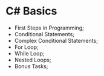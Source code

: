 # C# Basics

- First Steps in Programming;
- Conditional Statements;
- Complex Conditional Statements;
- For Loop;
- While Loop;
- Nested Loops;
- Bonus Tasks;
